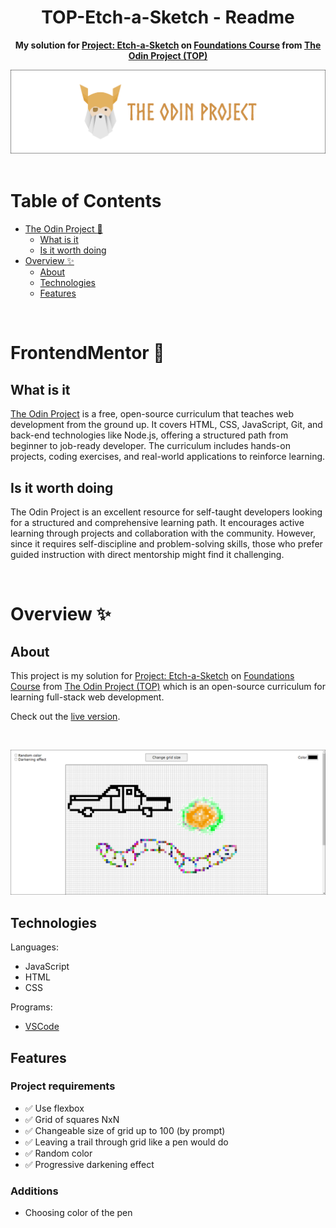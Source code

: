 <h1 align="center">TOP-Etch-a-Sketch - Readme</h1>
<p align="center">
  <strong>
    My solution for <a href="https://www.theodinproject.com/lessons/foundations-etch-a-sketch" target="_blank">Project: Etch-a-Sketch</a> on  <a href="https://www.theodinproject.com/paths/foundations/courses/foundations" target="_blank">Foundations Course</a> from <a href="https://www.theodinproject.com" target="_blank">The Odin Project (TOP)</a>
  </strong>
</p>
<div align="center">
  <a href="https://www.theodinproject.com">
    <img src="_for_readme/banner.png">
  </a>
</div>

<br>

# Table of Contents
* [The Odin Project :thinking:](#the-odin-project-thinking)
  * [What is it](#what-is-it)
  * [Is it worth doing](#is-it-worth-doing)
* [Overview :sparkles:](#overview-sparkles)
  * [About](#about)
  * [Technologies](#technologies)
  * [Features](#features)

<br>

# FrontendMentor :thinking:

## What is it  
[The Odin Project](https://www.theodinproject.com) is a free, open-source curriculum that teaches web development from the ground up. It covers HTML, CSS, JavaScript, Git, and back-end technologies like Node.js, offering a structured path from beginner to job-ready developer. The curriculum includes hands-on projects, coding exercises, and real-world applications to reinforce learning.  

## Is it worth doing  
The Odin Project is an excellent resource for self-taught developers looking for a structured and comprehensive learning path. It encourages active learning through projects and collaboration with the community. However, since it requires self-discipline and problem-solving skills, those who prefer guided instruction with direct mentorship might find it challenging.  

<br>

# Overview :sparkles:

## About
This project is my solution for [Project: Etch-a-Sketch](https://www.theodinproject.com/lessons/foundations-etch-a-sketch) on [Foundations Course](https://www.theodinproject.com/paths/foundations/courses/foundations) from [The Odin Project (TOP)](https://www.theodinproject.com) which is an open-source curriculum for learning full-stack web development.

Check out the [live version](https://pasek108.github.io/TOP-Etch-A-Sketch/).

<br>

![preview](/_for_readme/main_page.png)

## Technologies
Languages:
- JavaScript
- HTML
- CSS

Programs:
- [VSCode](https://code.visualstudio.com)

## Features
### Project requirements
- ✅ Use flexbox
- ✅ Grid of squares NxN
- ✅ Changeable size of grid up to 100 (by prompt)
- ✅ Leaving a trail through grid like a pen would do
- ✅ Random color
- ✅ Progressive darkening effect

### Additions
- Choosing color of the pen

